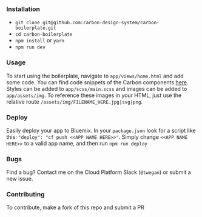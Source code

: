 ### Installation
- `git clone git@github.com:carbon-design-system/carbon-boilerplate.git`
- `cd carbon-boilerplate`
- `npm install` or `yarn`
- `npm run dev`

### Usage
To start using the boilerplate, navigate to `app/views/home.html` and add some code. You can find code snippets of the Carbon components [here](http://www.carbondesignsystem.com/). Styles can be added to `app/scss/main.scss` and images can be added to `app/assets/img`. To reference these images in your HTML, just use the relative route `/assets/img/FILENAME_HERE.jpg|svg|png`.

### Deploy
Easily deploy your app to Bluemix. In your `package.json` look for a script like this: `"deploy": "cf push <<APP NAME HERE>>"`. Simply change `<<APP NAME HERE>>` to a valid app name, and then run `npm run deploy`

### Bugs
Find a bug? Contact me on the Cloud Platform Slack (`@twegan`) or submit a new issue.

### Contributing
To contribute, make a fork of this repo and submit a PR
